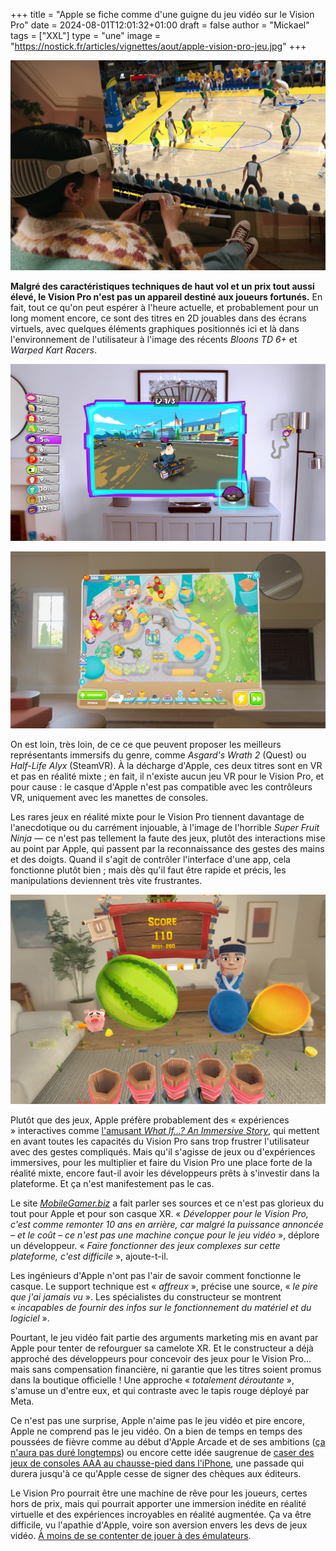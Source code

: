 +++
title = "Apple se fiche comme d'une guigne du jeu vidéo sur le Vision Pro"
date = 2024-08-01T12:01:32+01:00
draft = false
author = "Mickael"
tags = ["XXL"]
type = "une"
image = "https://nostick.fr/articles/vignettes/aout/apple-vision-pro-jeu.jpg"
+++

![Apple Vision Pro](apple-vision-pro-jeu.jpg "")

**Malgré des caractéristiques techniques de haut vol et un prix tout aussi élevé, le Vision Pro n'est pas un appareil destiné aux joueurs fortunés.** En fait, tout ce qu'on peut espérer à l'heure actuelle, et probablement pour un long moment encore, ce sont des titres en 2D jouables dans des écrans virtuels, avec quelques éléments graphiques positionnés ici et là dans l'environnement de l'utilisateur à l'image des récents *Bloons TD 6+* et *Warped Kart Racers*.

![Warped Kart Racers](Apple-Arcade-Warped-Kart-Racers.jpg "Warped Kart Racers")

![Bloons TD 6+](Apple-Arcade-Bloons-TD6-Plus.jpg "Bloons TD 6+")

On est loin, très loin, de ce ce que peuvent proposer les meilleurs représentants immersifs du genre, comme *Asgard's Wrath 2* (Quest) ou *Half-Life Alyx* (SteamVR). À la décharge d'Apple, ces deux titres sont en VR et pas en réalité mixte ; en fait, il n'existe aucun jeu VR pour le Vision Pro, et pour cause : le casque d'Apple n'est pas compatible avec les contrôleurs VR, uniquement avec les manettes de consoles.

Les rares jeux en réalité mixte pour le Vision Pro tiennent davantage de l'anecdotique ou du carrément injouable, à l'image de l'horrible *Super Fruit Ninja* — ce n'est pas tellement la faute des jeux, plutôt des interactions mise au point par Apple, qui passent par la reconnaissance des gestes des mains et des doigts. Quand il s'agit de contrôler l'interface d'une app, cela fonctionne plutôt bien ; mais dès qu'il faut être rapide et précis, les manipulations deviennent très vite frustrantes.

![Super Fruit Ninja](super-fruit-ninja-vision-pro.jpg "Super Fruit Ninja")

Plutôt que des jeux, Apple préfère probablement des « expériences » interactives comme [l'amusant *What If…? An Immersive Story*](https://nostick.fr/articles/2024/juin/0306-test-what-if-an-immersive-story/), qui mettent en avant toutes les capacités du Vision Pro sans trop frustrer l'utilisateur avec des gestes compliqués. Mais qu'il s'agisse de jeux ou d'expériences immersives, pour les multiplier et faire du Vision Pro une place forte de la réalité mixte, encore faut-il avoir les développeurs prêts à s'investir dans la plateforme. Et ça n'est manifestement pas le cas.

Le site *[MobileGamer.biz](https://mobilegamer.biz/inside-apple-arcade-again-late-payments-stonewalled-studios-terrible-tech-support-and-vision-pro-woes/)* a fait parler ses sources et ce n'est pas glorieux du tout pour Apple et pour son casque XR. « *Développer pour le Vision Pro, c'est comme remonter 10 ans en arrière, car malgré la puissance annoncée – et le coût – ce n'est pas une machine conçue pour le jeu vidéo* », déplore un développeur. « *Faire fonctionner des jeux complexes sur cette plateforme, c'est difficile* », ajoute-t-il.

Les ingénieurs d'Apple n'ont pas l'air de savoir comment fonctionne le casque. Le support technique est « *affreux* », précise une source, « *le pire que j'ai jamais vu* ». Les spécialistes du constructeur se montrent « *incapables de fournir des infos sur le fonctionnement du matériel et du logiciel* ».

Pourtant, le jeu vidéo fait partie des arguments marketing mis en avant par Apple pour tenter de refourguer sa camelote XR. Et le constructeur a déjà approché des développeurs pour concevoir des jeux pour le Vision Pro… mais sans compensation financière, ni garantie que les titres soient promus dans la boutique officielle ! Une approche « *totalement déroutante* », s'amuse un d'entre eux, et qui contraste avec le tapis rouge déployé par Meta.

Ce n'est pas une surprise, Apple n'aime pas le jeu vidéo et pire encore, Apple ne comprend pas le jeu vidéo. On a bien de temps en temps des poussées de fièvre comme au début d'Apple Arcade et de ses ambitions ([ça n'aura pas duré longtemps](https://nostick.fr/articles/2024/mars/2603_applearcade/)) ou encore cette idée saugrenue de [caser des jeux de consoles AAA au chausse-pied dans l'iPhone](https://nostick.fr/articles/2024/juin/2606-gros-jeux-iphone-strategie-apple-flop/), une passade qui durera jusqu'à ce qu'Apple cesse de signer des chèques aux éditeurs.

Le Vision Pro pourrait être une machine de rêve pour les joueurs, certes hors de prix, mais qui pourrait apporter une immersion inédite en réalité virtuelle et des expériences incroyables en réalité augmentée. Ça va être difficile, vu l'apathie d'Apple, voire son aversion envers les devs de jeux vidéo. [À moins de se contenter de jouer à des émulateurs](https://nostick.fr/articles/2024/mai/0205-apercu-de-lemulateur-virtual-boy-pour-apple-vision-pro/).